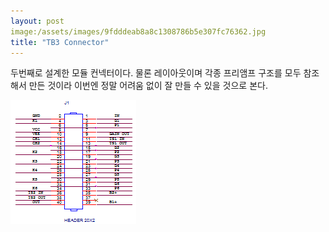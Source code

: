 ```yaml
---
layout: post
image:/assets/images/9fdddeab8a8c1308786b5e307fc76362.jpg
title: "TB3 Connector"
---
```


두번째로 설계한 모듈 컨넥터이다. 물론 레이아웃이며 각종 프리앰프 구조를 모두 참조해서 만든 것이라 이번엔 정말 어려움 없이 잘 만들 수 있을 것으로 본다.

![image](/assets/images/9fdddeab8a8c1308786b5e307fc76362.jpg)


